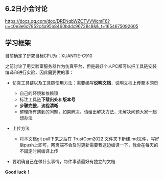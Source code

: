 ## 6.2日小会讨论

https://docs.qq.com/doc/DRENqbWZCTVVWcmF6?u=c0e3e6d7852c4a95b8460bddc96738c8&&_t=1654675092605

## 学习框架

目前确定了研究目标CPU为：XUANTIE-C910

之前讨论了用实验室服务器作为仿真平台，但是最好个人PC都可以把工具链安装编译和进行实验，因此需要做的事：

* 仿真工具链以及工具链使用方法：需要编写**说明文档**，说明文档上传至本网页
	* 自己的环境和依赖项
	* 标注工具链**下载出处**和**版本号**
	* **步骤完整，流程清晰**
	* 整理所有遇到的问题，如果解决，请给出解决方法，未解决问题大家一起想办法
	
* 上传方法
	* 将本文档git pull下来之后在 TrustCom2022 文件夹下新建.md文件，写好后push上即可，网页端不会及时更新需要我这边编译一下，我会在每天的不固定时间编译上传

* 要明确自己在做什么事情，每件事请最好有独立的文档

**Good luck！**





